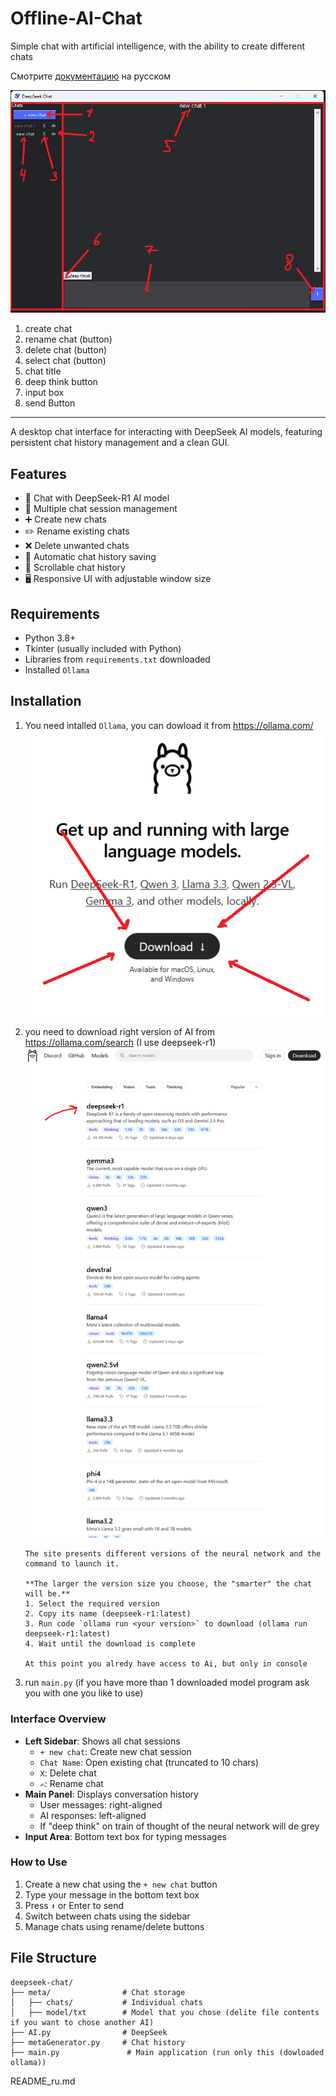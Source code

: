 # Offline-AI-Chat
Simple chat with artificial intelligence, with the ability to create different chats

Смотрите [документацию](./README_ru.md) на русском

![window.png](meta/readme%20img/window.png)
1. create chat
2. rename chat (button)
3. delete chat (button)
4. select chat (button)
5. chat title
6. deep think button
7. input box
8. send Button

---

A desktop chat interface for interacting with DeepSeek AI models, featuring persistent chat history management and a clean GUI.

## Features

- 💬 Chat with DeepSeek-R1 AI model
- 📁 Multiple chat session management
- ➕ Create new chats
- ✏️ Rename existing chats
- ❌ Delete unwanted chats
- 💾 Automatic chat history saving
- 📜 Scrollable chat history
- 🖥️ Responsive UI with adjustable window size

## Requirements

- Python 3.8+
- Tkinter (usually included with Python)
- Libraries from `requirements.txt` downloaded
- Installed `Ollama`

## Installation

1. You need intalled `Ollama`, you can dowload it from https://ollama.com/
   ![ollama dowlnoad.png](meta/readme%20img/ollama%20download.png)

2. you need to download right version of AI from https://ollama.com/search (I use deepseek-r1)
    ![ollama model dowlnoad.png](meta/readme%20img/ollama%20model%20download.png)

       The site presents different versions of the neural network and the command to launch it.

       **The larger the version size you choose, the "smarter" the chat will be.**
       1. Select the required version 
       2. Copy its name (deepseek-r1:latest)
       3. Run code `ollama run <your version>` to download (ollama run deepseek-r1:latest)
       4. Wait until the download is complete

       At this point you alredy have access to Ai, but only in console

3. run `main.py` (if you have more than 1 downloaded model program ask you with one you like to use)

### Interface Overview
- **Left Sidebar**: Shows all chat sessions
  - `+ new chat`: Create new chat session
  - `Chat Name`: Open existing chat (truncated to 10 chars)
  - `X`: Delete chat
  - `✍`: Rename chat
- **Main Panel**: Displays conversation history
  - User messages: right-aligned
  - AI responses: left-aligned
  - If "deep think" on train of thought of the neural network will de grey
- **Input Area**: Bottom text box for typing messages

### How to Use
1. Create a new chat using the `+ new chat` button
2. Type your message in the bottom text box
3. Press `⬆` or Enter to send
4. Switch between chats using the sidebar
5. Manage chats using rename/delete buttons

## File Structure
```
deepseek-chat/
├── meta/                # Chat storage
│   ├── chats/           # Individual chats
│   ├── model/txt        # Model that you chose (delite file contents if you want to chose another AI)
├── AI.py                # DeepSeek
├── metaGenerator.py     # Chat history
├── main.py               # Main application (run only this (dowloaded ollama))
```

README_ru.md
